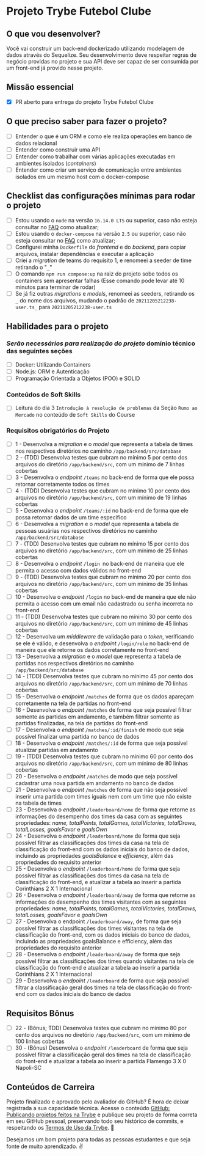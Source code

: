 # Projeto Trybe Futebol Clube

## O que vou desenvolver?

Você vai construir um back-end dockerizado utilizando modelagem de dados através do Sequelize. Seu desenvolvimento deve respeitar regras de negócio providas no projeto e sua API deve ser capaz de ser consumida por um front-end já provido nesse projeto.

## Missão essencial

- [X] PR aberto para entrega do projeto Trybe Futebol Clube

## O que preciso saber para fazer o projeto?

- [ ] Entender o que é um ORM e como ele realiza operações em banco de dados relacional
- [ ] Entender como construir uma API
- [ ] Entender como trabalhar com várias aplicações executadas em ambientes isolados (_containers_)
- [ ] Entender como criar um serviço de comunicação entre ambientes isolados em um mesmo host com o docker-compose

## Checklist das configurações mínimas para rodar o projeto

- [ ] Estou usando o `node` na versão `16.14.0 LTS` ou superior, caso não esteja consultar no [FAQ](../blob/main/FAQ.md) como atualizar;
- [ ] Estou usando o `docker-compose` na versão `2.5` ou superior, caso não esteja consultar no [FAQ](../blob/main/FAQ.md) como atualizar;
- [ ] Configurei minha `Dockerfile` do _frontend_ e do _backend_, para copiar arquivos, instalar dependências e executar a aplicação
- [ ] Criei a _migration_ de teams do requisito 1, e renomeei a seeder de time retirando o "`_`"
- [ ] O comando `npm run compose:up` na raiz do projeto sobe todos os containers sem apresentar falhas (Esse comando pode levar até 10 minutos para terminar de rodar)
- [ ] Se já fiz outras _migrations_ e _models_, renomeei as seeders, retirando os `_` do nome dos arquivos, mudando o padrão de `20211205212238-user.ts_` para `20211205212238-user.ts`

## Habilidades para o projeto

### _Serão necessários para realização do projeto_ domínio técnico das seguintes seções

- [ ] Docker: Utilizando Containers
- [ ] Node.js: ORM e Autenticação
- [ ] Programação Orientada a Objetos (POO) e SOLID

### Conteúdos de Soft Skills

- [ ] Leitura do dia 3 `Introdução à resolução de problemas` da Seção `Rumo ao Mercado` no conteúdo de `Soft Skills` do Course

### Requisitos obrigatórios do Projeto

- [ ] 1 - Desenvolva a _migration_ e o _model_ que representa a tabela de times nos respectivos diretórios no caminho `/app/backend/src/database`
- [ ] 2 - (TDD) Desenvolva testes que cubram no mínimo 5 por cento dos arquivos do diretório `/app/backend/src`, com um mínimo de 7 linhas cobertas
- [ ] 3 - Desenvolva o _endpoint_ `/teams` no back-end de forma que ele possa retornar corretamente todos os times
- [ ] 4 - (TDD) Desenvolva testes que cubram no mínimo 10 por cento dos arquivos no diretório `/app/backend/src`, com um mínimo de 19 linhas cobertas
- [ ] 5 - Desenvolva o _endpoint_ `/teams/:id` no back-end de forma que ele possa retornar dados de um time específico
- [ ] 6 - Desenvolva a _migration_ e o _model_ que representa a tabela de pessoas usuárias nos respectivos diretórios no caminho `/app/backend/src/database` 
- [ ] 7 - (TDD) Desenvolva testes que cubram no mínimo 15 por cento dos arquivos no diretório `/app/backend/src`, com um mínimo de 25 linhas cobertas
- [ ] 8 - Desenvolva o _endpoint_ `/login `no back-end de maneira que ele permita o acesso com dados válidos no front-end
- [ ] 9 - (TDD) Desenvolva testes que cubram no mínimo 20 por cento dos arquivos no diretório `/app/backend/src`, com um mínimo de 35 linhas cobertas
- [ ] 10 - Desenvolva o _endpoint_ `/login` no back-end de maneira que ele não permita o acesso com um email não cadastrado ou senha incorreta no front-end
- [ ] 11 - (TDD) Desenvolva testes que cubram no mínimo 30 por cento dos arquivos no diretório `/app/backend/src`, com um mínimo de 45 linhas cobertas
- [ ] 12 - Desenvolva um _middleware_ de validação para o _token_, verificando se ele é válido, e desenvolva o _endpoint_ `/login/role` no back-end de maneira que ele retorne os dados corretamente no front-end
- [ ] 13 - Desenvolva a _migration_ e o _model_ que representa a tabela de partidas nos respectivos diretórios no caminho `/app/backend/src/database` 
- [ ] 14 - (TDD) Desenvolva testes que cubram no mínimo 45 por cento dos arquivos no diretório `/app/backend/src`, com um mínimo de 70 linhas cobertas
- [ ] 15 - Desenvolva o _endpoint_ `/matches` de forma que os dados apareçam corretamente na tela de partidas no front-end
- [ ] 16 - Desenvolva o _endpoint_ `/matches` de forma que seja possível filtrar somente as partidas em andamento, e também filtrar somente as partidas finalizadas, na tela de partidas do front-end
- [ ] 17 - Desenvolva o _endpoint_ `/matches/:id/finish` de modo que seja possível finalizar uma partida no banco de dados
- [ ] 18 - Desenvolva o _endpoint_ `/matches/:id` de forma que seja possível atualizar partidas em andamento
- [ ] 19 - (TDD) Desenvolva testes que cubram no mínimo 60 por cento dos arquivos no diretório `/app/backend/src`, com um mínimo de 80 linhas cobertas
- [ ] 20 - Desenvolva o _endpoint_ `/matches` de modo que seja possível cadastrar uma nova partida em andamento no banco de dados
- [ ] 21 - Desenvolva o _endpoint_ `/matches` de forma que não seja possível inserir uma partida com times iguais nem com um time que não existe na tabela de times
- [ ] 23 - Desenvolva o _endpoint_ `/leaderboard/home` de forma que retorne as informações do desempenho dos times da casa com as seguintes propriedades: _name, totalPoints, totalGames, totalVictories, totalDraws, totalLosses, goalsFavor_ e _goalsOwn_
- [ ] 24 - Desenvolva o _endpoint_ `/leaderboard/home` de forma que seja possível filtrar as classificações dos times da casa na tela de classificação do front-end com os dados iniciais do banco de dados, incluindo as propriedades _goalsBalance_ e _efficiency_, além das propriedades do requisito anterior
- [ ] 25 - Desenvolva o _endpoint_ `/leaderboard/home` de forma que seja possível filtrar as classificações dos times da casa na tela de classificação do front-end, e atualizar a tabela ao inserir a partida Corinthians 2 X 1 Internacional
- [ ] 26 - Desenvolva o _endpoint_ `/leaderboard/away` de forma que retorne as informações do desempenho dos times visitantes com as seguintes propriedades: _name, totalPoints, totalGames, totalVictories, totalDraws, totalLosses, goalsFavor_ e _goalsOwn_
- [ ] 27 - Desenvolva o endpoint `/leaderboard/away`, de forma que seja possível filtrar as classificações dos times visitantes na tela de classificação do front-end, com os dados iniciais do banco de dados, incluindo as propriedades goalsBalance e efficiency, além das propriedades do requisito anterior
- [ ] 28 - Desenvolva o _endpoint_ `/leaderboard/away` de forma que seja possível filtrar as classificações dos times quando visitantes na tela de classificação do front-end e atualizar a tabela ao inserir a partida Corinthians 2 X 1 Internacional
- [ ] 29 - Desenvolva o _endpoint_ `/leaderboard` de forma que seja possível filtrar a classificação geral dos times na tela de classificação do front-end com os dados iniciais do banco de dados

## Requisitos Bônus

- [ ] 22 - (Bônus; TDD) Desenvolva testes que cubram no mínimo 80 por cento dos arquivos no diretório `/app/backend/src`, com um mínimo de 100 linhas cobertas
- [ ] 30 - (Bônus) Desenvolva o _endpoint_ `/leaderboard` de forma que seja possível filtrar a classificação geral dos times na tela de classificação do front-end e atualizar a tabela ao inserir a partida Flamengo 3 X 0 Napoli-SC

## Conteúdos de Carreira
Projeto finalizado e aprovado pelo avaliador do GitHub? É hora de deixar registrada a sua capacidade técnica.
Acesse o conteúdo [GitHub: Publicando projetos feitos na Trybe](https://app.betrybe.com/learn/course/5e938f69-6e32-43b3-9685-c936530fd326/module/a3cac6d2-5060-445d-81f4-ea33451d8ea4/section/d4f5e97a-ca66-4e28-945d-9dd5c4282085/day/eff12025-1627-42c6-953d-238e9222c8ff/lesson/49cb103b-9e08-4ad5-af17-d423a624285a) e publique seu projeto de forma correta em seu GitHub pessoal, preservando todo seu histórico de commits, e respeitando os [Termos de Uso da Trybe](https://www.betrybe.com/termos-de-uso). 🎉

Desejamos um bom projeto para todas as pessoas estudantes e que seja fonte de muito aprendizado. ✌️
